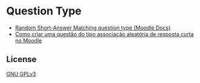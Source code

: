 # Question Type
* [Random Short-Answer Matching question type (Moodle Docs)](https://docs.moodle.org/311/en/Random_Short-Answer_Matching_question_type)
* [Como criar uma questão do tipo associação aleatória de resposta curta no Moodle](https://youtu.be/b2LLAqy-IuU)
## License
[GNU GPLv3](https://choosealicense.com/licenses/gpl-3.0/)
